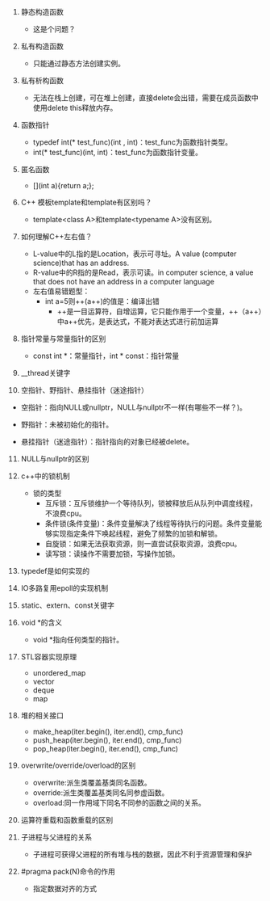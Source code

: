 1. 静态构造函数

   - 这是个问题？

2. 私有构造函数

   - 只能通过静态方法创建实例。

3. 私有析构函数

   - 无法在栈上创建，可在堆上创建，直接delete会出错，需要在成员函数中使用delete this释放内存。

4. 函数指针
   - typedef int(* test_func)(int , int)：test_func为函数指针类型。
   - int(* test_func)(int, int)：test_func为函数指针变量。

5. 匿名函数

   - [\](int a\){return a;};

6. C++ 模板template和template有区别吗？

   - template\<class A\>和template\<typename A\>没有区别。

7. 如何理解C++左右值？
   - L-value中的L指的是Location，表示可寻址。A value (computer science)that has an address.
   - R-value中的R指的是Read，表示可读。in computer science, a value that does not have an address in a computer language
   - 左右值易错题型：
     - int a=5则++(a++)的值是：编译出错
       - ++是一目运算符，自增运算，它只能作用于一个变量，++（a++）中a++优先，是表达式，不能对表达式进行前加运算

8. 指针常量与常量指针的区别

   - const int *：常量指针，int * const：指针常量

9. __thread关键字

10. 空指针、野指针、悬挂指针（迷途指针）

  - 空指针：指向NULL或nullptr，NULL与nullptr不一样(有哪些不一样？)。

  - 野指针：未被初始化的指针。
  - 悬挂指针（迷途指针）：指针指向的对象已经被delete。

11. NULL与nullptr的区别

12. c++中的锁机制

    - 锁的类型
      - 互斥锁：互斥锁维护一个等待队列，锁被释放后从队列中调度线程，不浪费cpu。
      - 条件锁(条件变量)：条件变量解决了线程等待执行的问题。条件变量能够实现指定条件下唤起线程，避免了频繁的加锁和解锁。
      - 自旋锁：如果无法获取资源，则一直尝试获取资源，浪费cpu。
      - 读写锁：读操作不需要加锁，写操作加锁。

13. typedef是如何实现的

14. IO多路复用epoll的实现机制

15. static、extern、const关键字

16. void *的含义

    - void *指向任何类型的指针。

17. STL容器实现原理

    - unordered_map
    - vector
    - deque
    - map

18. 堆的相关接口

    - make_heap(iter.begin(), iter.end(), cmp_func)
    - push_heap(iter.begin(), iter.end(), cmp_func)
    - pop_heap(iter.begin(), iter.end(), cmp_func)

19. overwrite/override/overload的区别

    - overwrite:派生类覆盖基类同名函数。
    - override:派生类覆盖基类同名同参虚函数。
    - overload:同一作用域下同名不同参的函数之间的关系。

20. 运算符重载和函数重载的区别

21. 子进程与父进程的关系
    - 子进程可获得父进程的所有堆与栈的数据，因此不利于资源管理和保护
22. \#pragma pack(N)命令的作用
    - 指定数据对齐的方式